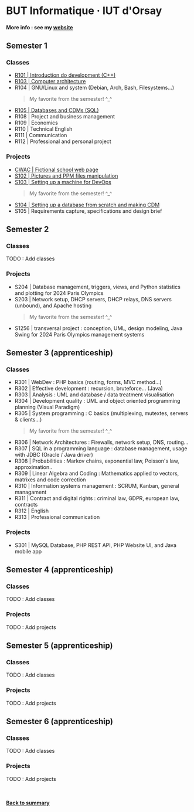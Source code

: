 # BUT Informatique · IUT d'Orsay

#### More info : see my [website](https://sillyash.github.io/)

## Semester 1

### Classes

- [R101 | Introduction do development (C++)](/S1/R101_InitDev)
- [R103 | Computer architecture](/S1/R103_Archi)
- R104 | GNU/Linux and system (Debian, Arch, Bash, Filesystems...)
  > My favorite from the semester! ^_^
- [R105 | Databases and CDMs (SQL)](/S1/R105_BD)
- R108 | Project and business management
- R109 | Economics
- R110 | Technical English
- R111 | Communication
- R112 | Professional and personal project

### Projects

- [CWAC | Fictional school web page](http://github.com/sillyash/cwac/)
- [S102 | Pictures and PPM files manipulation](https://github.com/sillyash/S102/)
- [S103 | Setting up a machine for DevOps](https://github.com/sillyash/S103/)
  > My favorite from the semester! ^_^
- [S104 | Setting up a database from scratch and making CDM](/S1/S104_CréaBD/)
- S105 | Requirements capture, specifications and design brief

## Semester 2

### Classes

TODO : Add classes

### Projects

- S204 | Database management, triggers, views, and Python statistics and plotting for 2024 Paris Olympics
- S203 | Network setup, DHCP servers, DHCP relays, DNS servers (unbound), and Apache hosting
  > My favorite from the semester! ^_^
- S1256 | transversal project : conception, UML, design modeling, Java Swing for 2024 Paris Olympics management systems


## Semester 3 (apprenticeship)

### Classes

- R301 | WebDev : PHP basics (routing, forms, MVC method...)
- R302 | Effective development : recursion, bruteforce... (Java)
- R303 | Analysis : UML and database / data treatment visualisation
- R304 | Development quality : UML and object oriented programming planning (Visual Paradigm)
- R305 | System programming : C basics (multiplexing, mutextes, servers & clients...)
  > My favorite from the semester! ^_^
- R306 | Network Architectures : Firewalls, network setup, DNS, routing...
- R307 | SQL in a programming language : database management, usage with JDBC (Oracle / Java driver)
- R308 | Probabilities : Markov chains, exponential law, Poisson's law, approximation..
- R309 | Linear Algebra and Coding : Mathematics applied to vectors, matrixes and code correction
- R310 | Information systems management : SCRUM, Kanban, general managament
- R311 | Contract and digital rights : criminal law, GDPR, european law, contracts
- R312 | English
- R313 | Professional communication

### Projects

- S301 | MySQL Database, PHP REST API, PHP Website UI, and Java mobile app


## Semester 4 (apprenticeship)

### Classes

TODO : Add classes

### Projects

TODO : Add projects


## Semester 5 (apprenticeship)

### Classes

TODO : Add classes

### Projects

TODO : Add projects


## Semester 6 (apprenticeship)

### Classes

TODO : Add classes

### Projects

TODO : Add projects


<br><br>
**[Back to summary](#summary)**
